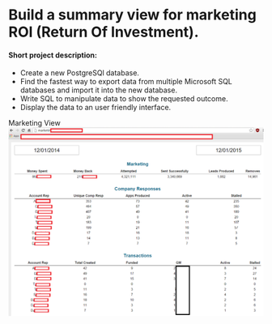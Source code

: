 # Build a summary view for marketing ROI (Return Of Investment).
#### Short project description:
* Create a new PostgreSQl database.
* Find the fastest way to export data from multiple Microsoft SQL databases and import it into the new database.
* Write SQL to manipulate data to show the requested outcome. 
* Display the data to an user friendly interface.

Marketing View
![alt tag](https://github.com/radupopa2010/portfolio/blob/master/marketing-dashboard/sampleData1.PNG)
